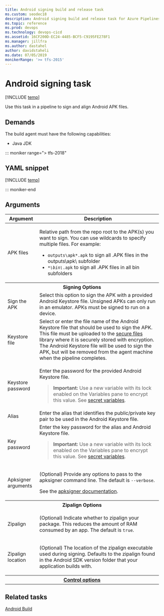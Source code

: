 ```yaml
---
title: Android signing build and release task
ms.custom: seodec18
description: Android signing build and release task for Azure Pipelines and Team Foundation Server (TFS)
ms.topic: reference
ms.prod: devops
ms.technology: devops-cicd
ms.assetid: 16CF200D-EC24-4485-BCF5-C9195FE278F1
ms.manager: jillfra
ms.author: dastahel
author: davidstaheli
ms.date: 07/05/2019
monikerRange: '>= tfs-2015'
---
```



# Android signing task

[!INCLUDE [temp](../../_shared/version-tfs-2015-rtm.md)]

Use this task in a pipeline to sign and align Android APK files.

## Demands

The build agent must have the following capabilities:

 * Java JDK

::: moniker range="> tfs-2018"

## YAML snippet

[!INCLUDE [temp](../_shared/yaml/AndroidSigningV3.md)]

::: moniker-end

 ## Arguments

<table>
<thead>
<tr>
<th>Argument</th>
<th>Description</th>
</tr>
</thead>
<tr>
<td>APK files</td>
<td>
<p>Relative path from the repo root to the APK(s) you want to sign.  You can use wildcards to specify multiple files. For example:</p>
<ul>
<li><code>outputs\apk*.apk</code> to sign all .APK files in the outputs\apk\ subfolder</li>
<li><code><em>*\bin\</em>.apk</code> to sign all .APK files in all bin subfolders</li>
</ul>
</td>
</tr>
<tr>
<th style="text-align: center" colspan="2">Signing Options</th>
</tr>
<tr>
<td>Sign the APK</td>
<td>
Select this option to sign the APK with a provided Android Keystore file. Unsigned APKs can only run in an emulator. APKs must be signed to run on a device.
</td>
</tr>
<tr>
<td>Keystore file</td>
<td>
Select or enter the file name of the Android Keystore file that should be used to sign the APK. This file must be uploaded to the <a href="../../library/secure-files.md" data-raw-source="[secure files](../../library/secure-files.md)">secure files</a> library where it is securely stored with encryption. The Android Keystore file will be used to sign the APK, but will be removed from the agent machine when the pipeline completes.
</td>
</tr>
<tr>
<td>Keystore password</td>
<td>
<p>Enter the password for the provided Android Keystore file.</p>
<blockquote><strong>Important: </strong> Use a new variable with its lock enabled on the Variables pane to encrypt this value. See <a href="../../process/variables.md#secret-variables" data-raw-source="[secret variables](../../process/variables.md#secret-variables)">secret variables</a>.
</blockquote>
</td>
</tr>
<tr>
<td>Alias</td>
<td>
Enter the alias that identifies the public/private key pair to be used in the Android Keystore file.
</td>
</tr>
<tr>
<td>Key password</td>
<td>
Enter the key password for the alias and Android Keystore file.
<blockquote><strong>Important: </strong> Use a new variable with its lock enabled on the Variables pane to encrypt this value. See <a href="../../process/variables.md#secret-variables" data-raw-source="[secret variables](../../process/variables.md#secret-variables)">secret variables</a>.
</blockquote>
</td>
</tr>
<tr>
<td>Apksigner arguments</td>
<td>
<p>(Optional) Provide any options to pass to the apksigner command line.  The default is <code>--verbose</code>.</p>
<p>See the <a href="https://developer.android.com/studio/command-line/apksigner" data-raw-source="[apksigner documentation](https://developer.android.com/studio/command-line/apksigner)">apksigner documentation</a>.</p>
</td>
</tr>
<tr>
<th style="text-align: center" colspan="2">Zipalign Options</th>
</tr>
<tr>
<td>Zipalign</td>
<td>
<p>(Optional) Indicate whether to zipalign your package. This reduces the amount of RAM consumed by an app. The default is <code>true</code>.</p>
</td>
</tr>
<tr>
<td>Zipalign location</td>
<td>
<p>(Optional) The location of the zipalign executable used during signing. Defaults to the zipalign found in the Android SDK version folder that your application builds with.</p>
</td>
</tr>


<tr>
<th style="text-align: center" colspan="2"><a href="~/pipelines/process/tasks.md#controloptions" data-raw-source="[Control options](../../process/tasks.md#controloptions)">Control options</a></th>
</tr>

</table>

## Related tasks

[Android Build](android-build.md)
